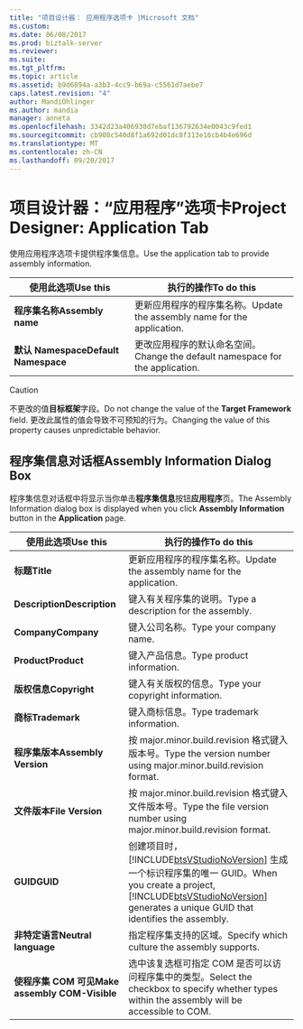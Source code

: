 ```yaml
---
title: "项目设计器： 应用程序选项卡 |Microsoft 文档"
ms.custom: 
ms.date: 06/08/2017
ms.prod: biztalk-server
ms.reviewer: 
ms.suite: 
ms.tgt_pltfrm: 
ms.topic: article
ms.assetid: b9d6894a-a3b3-4cc9-b69a-c5561d7aebe7
caps.latest.revision: "4"
author: MandiOhlinger
ms.author: mandia
manager: anneta
ms.openlocfilehash: 3342d23a406930d7ebaf136792634e0043c9fed1
ms.sourcegitcommit: cb908c540d8f1a692d01dc8f313e16cb4b4e696d
ms.translationtype: MT
ms.contentlocale: zh-CN
ms.lasthandoff: 09/20/2017
---
```

# <a name="project-designer-application-tab"></a><span data-ttu-id="83395-102">项目设计器：“应用程序”选项卡</span><span class="sxs-lookup"><span data-stu-id="83395-102">Project Designer: Application Tab</span></span>
<span data-ttu-id="83395-103">使用应用程序选项卡提供程序集信息。</span><span class="sxs-lookup"><span data-stu-id="83395-103">Use the application tab to provide assembly information.</span></span>  
  
|<span data-ttu-id="83395-104">使用此选项</span><span class="sxs-lookup"><span data-stu-id="83395-104">Use this</span></span>|<span data-ttu-id="83395-105">执行的操作</span><span class="sxs-lookup"><span data-stu-id="83395-105">To do this</span></span>|  
|--------------|----------------|  
|<span data-ttu-id="83395-106">**程序集名称**</span><span class="sxs-lookup"><span data-stu-id="83395-106">**Assembly name**</span></span>|<span data-ttu-id="83395-107">更新应用程序的程序集名称。</span><span class="sxs-lookup"><span data-stu-id="83395-107">Update the assembly name for the application.</span></span>|  
|<span data-ttu-id="83395-108">**默认 Namespace**</span><span class="sxs-lookup"><span data-stu-id="83395-108">**Default Namespace**</span></span>|<span data-ttu-id="83395-109">更改应用程序的默认命名空间。</span><span class="sxs-lookup"><span data-stu-id="83395-109">Change the default namespace for the application.</span></span>|  
  
> [!CAUTION]
>  <span data-ttu-id="83395-110">不更改的值**目标框架**字段。</span><span class="sxs-lookup"><span data-stu-id="83395-110">Do not change the value of the **Target Framework** field.</span></span> <span data-ttu-id="83395-111">更改此属性的值会导致不可预知的行为。</span><span class="sxs-lookup"><span data-stu-id="83395-111">Changing the value of this property causes unpredictable behavior.</span></span>  
  
## <a name="assembly-information-dialog-box"></a><span data-ttu-id="83395-112">程序集信息对话框</span><span class="sxs-lookup"><span data-stu-id="83395-112">Assembly Information Dialog Box</span></span>  
 <span data-ttu-id="83395-113">程序集信息对话框中将显示当你单击**程序集信息**按钮**应用程序**页。</span><span class="sxs-lookup"><span data-stu-id="83395-113">The Assembly Information dialog box is displayed when you click **Assembly Information** button in the **Application** page.</span></span>  
  
|<span data-ttu-id="83395-114">使用此选项</span><span class="sxs-lookup"><span data-stu-id="83395-114">Use this</span></span>|<span data-ttu-id="83395-115">执行的操作</span><span class="sxs-lookup"><span data-stu-id="83395-115">To do this</span></span>|  
|--------------|----------------|  
|<span data-ttu-id="83395-116">**标题**</span><span class="sxs-lookup"><span data-stu-id="83395-116">**Title**</span></span>|<span data-ttu-id="83395-117">更新应用程序的程序集名称。</span><span class="sxs-lookup"><span data-stu-id="83395-117">Update the assembly name for the application.</span></span>|  
|<span data-ttu-id="83395-118">**Description**</span><span class="sxs-lookup"><span data-stu-id="83395-118">**Description**</span></span>|<span data-ttu-id="83395-119">键入有关程序集的说明。</span><span class="sxs-lookup"><span data-stu-id="83395-119">Type a description for the assembly.</span></span>|  
|<span data-ttu-id="83395-120">**Company**</span><span class="sxs-lookup"><span data-stu-id="83395-120">**Company**</span></span>|<span data-ttu-id="83395-121">键入公司名称。</span><span class="sxs-lookup"><span data-stu-id="83395-121">Type your company name.</span></span>|  
|<span data-ttu-id="83395-122">**Product**</span><span class="sxs-lookup"><span data-stu-id="83395-122">**Product**</span></span>|<span data-ttu-id="83395-123">键入产品信息。</span><span class="sxs-lookup"><span data-stu-id="83395-123">Type product information.</span></span>|  
|<span data-ttu-id="83395-124">**版权信息**</span><span class="sxs-lookup"><span data-stu-id="83395-124">**Copyright**</span></span>|<span data-ttu-id="83395-125">键入有关版权的信息。</span><span class="sxs-lookup"><span data-stu-id="83395-125">Type your copyright information.</span></span>|  
|<span data-ttu-id="83395-126">**商标**</span><span class="sxs-lookup"><span data-stu-id="83395-126">**Trademark**</span></span>|<span data-ttu-id="83395-127">键入商标信息。</span><span class="sxs-lookup"><span data-stu-id="83395-127">Type trademark information.</span></span>|  
|<span data-ttu-id="83395-128">**程序集版本**</span><span class="sxs-lookup"><span data-stu-id="83395-128">**Assembly Version**</span></span>|<span data-ttu-id="83395-129">按 major.minor.build.revision 格式键入版本号。</span><span class="sxs-lookup"><span data-stu-id="83395-129">Type the version number using major.minor.build.revision format.</span></span>|  
|<span data-ttu-id="83395-130">**文件版本**</span><span class="sxs-lookup"><span data-stu-id="83395-130">**File Version**</span></span>|<span data-ttu-id="83395-131">按 major.minor.build.revision 格式键入文件版本号。</span><span class="sxs-lookup"><span data-stu-id="83395-131">Type the file version number using major.minor.build.revision format.</span></span>|  
|<span data-ttu-id="83395-132">**GUID**</span><span class="sxs-lookup"><span data-stu-id="83395-132">**GUID**</span></span>|<span data-ttu-id="83395-133">创建项目时，[!INCLUDE[btsVStudioNoVersion](../includes/btsvstudionoversion-md.md)] 生成一个标识程序集的唯一 GUID。</span><span class="sxs-lookup"><span data-stu-id="83395-133">When you create a project, [!INCLUDE[btsVStudioNoVersion](../includes/btsvstudionoversion-md.md)] generates a unique GUID that identifies the assembly.</span></span>|  
|<span data-ttu-id="83395-134">**非特定语言**</span><span class="sxs-lookup"><span data-stu-id="83395-134">**Neutral   language**</span></span>|<span data-ttu-id="83395-135">指定程序集支持的区域。</span><span class="sxs-lookup"><span data-stu-id="83395-135">Specify which culture the assembly supports.</span></span>|  
|<span data-ttu-id="83395-136">**使程序集 COM 可见**</span><span class="sxs-lookup"><span data-stu-id="83395-136">**Make assembly COM-Visible**</span></span>|<span data-ttu-id="83395-137">选中该复选框可指定 COM 是否可以访问程序集中的类型。</span><span class="sxs-lookup"><span data-stu-id="83395-137">Select the checkbox to specify whether types within the assembly will be accessible to COM.</span></span>|